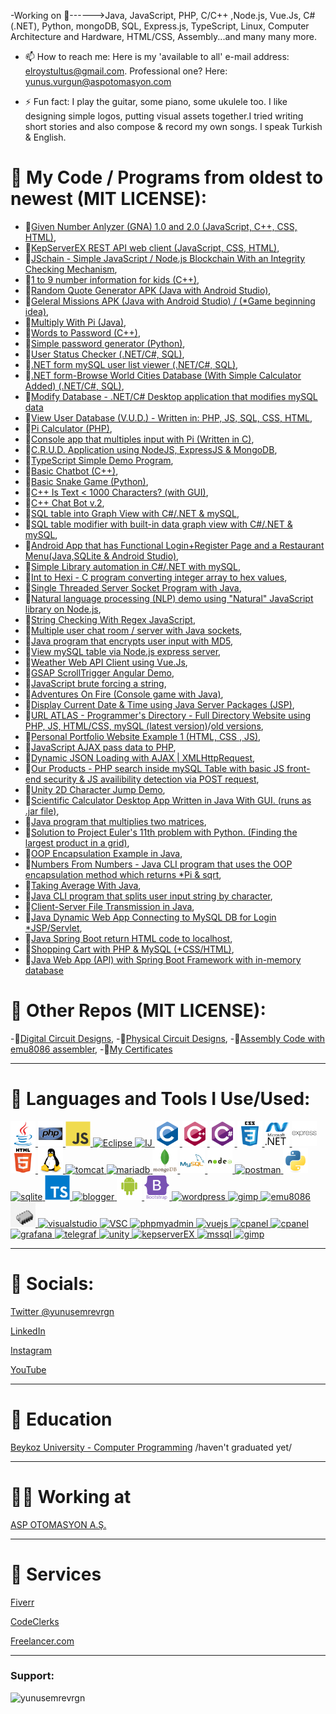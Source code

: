 -Working on 🐝------>Java, JavaScript, PHP, C/C++ ,Node.js, Vue.Js, C#(.NET), Python, mongoDB, SQL, Express.js, TypeScript, Linux, Computer Architecture and Hardware, HTML/CSS, Assembly...and many many more.

- 📫 How to reach me: Here is my 'available to all' e-mail address: elroystultus@gmail.com. Professional one? Here: yunus.vurgun@aspotomasyon.com

- ⚡ Fun fact: I play the guitar, some piano, some ukulele too. I like designing simple logos, putting visual assets together.I tried writing short stories and also compose & record my own songs. I speak Turkish & English.
 

# 🐝 My Code / Programs from oldest to newest (MIT LICENSE):

- 💾[Given Number Anlyzer (GNA) 1.0 and 2.0 (JavaScript, C++, CSS, HTML)](https://github.com/yunusemrejr/Given-Number-Anlyzer-GNA-1.0-and-2.0-JavaScript-C-CSS-HTML-),
- 💾[KepServerEX REST API web client (JavaScript, CSS, HTML)](https://github.com/yunusemrejr/KepServerEX-REST-API-web-client),
- 💾[JSchain - Simple JavaScript / Node.js Blockchain With an Integrity Checking Mechanism](https://github.com/yunusemrejr/JSchain---Simple-JavaScript-Node.js-Blockchain-With-an-Integrity-Checking-Mechanism),
- 💾[1 to 9 number information for kids (C++)](https://github.com/yunusemrejr/1-to-9-number-information),
- 💾[Random Quote Generator APK (Java with Android Studio)](https://github.com/yunusemrejr/Random-Quote-Generator-APK),
- 💾[Geleral Missions APK (Java with Android Studio) / (*Game beginning idea)](https://github.com/yunusemrejr/Android-App-Simple-Game-Beginning),
- 💾[Multiply With Pi (Java)](https://github.com/yunusemrejr/Java-Code-That-Multiplies-Your-Input-With-Pi),
- 💾[Words to Password (C++)](https://github.com/yunusemrejr/Worlds-to-Password-CPP),
- 💾[Simple password generator (Python)](https://github.com/yunusemrejr/Simple-password-generator-Python-),
- 💾[User Status Checker (.NET/C#, SQL)](https://github.com/yunusemrejr/User-Status-Checker),
- 💾[.NET form mySQL user list viewer (.NET/C#, SQL)](https://github.com/yunusemrejr/.NET-form-mySQL-user-list-viewer),
- 💾[.NET form-Browse World Cities Database (With Simple Calculator Added) (.NET/C#, SQL)](https://github.com/yunusemrejr/dotNET-Csharp-BrowseWorldDB),
- 💾[Modify Database - .NET/C# Desktop application that modifies mySQL data](https://github.com/yunusemrejr/Modify-Database-Cs-NET)
- 💾[View User Database (V.U.D.) - Written in: PHP, JS, SQL, CSS, HTML](https://github.com/yunusemrejr/VUD-PHP),
- 💾[Pi Calculator (PHP)](https://github.com/yunusemrejr/PHP-Pi),
- 💾[Console app that multiples input with Pi (Written in C)](https://github.com/yunusemrejr/C-program-that-multiplies-with-Pi),
- 💾[C.R.U.D. Application using NodeJS, ExpressJS & MongoDB](https://github.com/yunusemrejr/CRUD-with-NodeJS-ExpressJS-MongoDB),
- 💾[TypeScript Simple Demo Program](https://github.com/yunusemrejr/TypeScript-Simple-Demo),
- 💾[Basic Chatbot (C++)](https://github.com/yunusemrejr/Chat-Bot-With-Cpp),
- 💾[Basic Snake Game (Python)](https://github.com/yunusemrejr/Basic-Snake-Game),
- 💾[C++ Is Text < 1000 Characters? (with GUI)](https://github.com/yunusemrejr/Text-Length-1000-or-Not--),
- 💾[C++ Chat Bot v.2](https://github.com/yunusemrejr/Chat-Bot-v2-Cpp), 
- 💾[SQL table into Graph View with C#/.NET & mySQL](https://github.com/yunusemrejr/Chart-C--NET-and-SQL),
- 💾[SQL table modifier with built-in data graph view with C#/.NET & mySQL](https://github.com/yunusemrejr/C-SHARP-USER-MANAGE-data-graphs),
- 💾[Android App that has Functional Login+Register Page and a Restaurant Menu(Java,SQLite & Android Studio)](https://github.com/yunusemrejr/Android-App-Register-Login-SQLite),
- 💾[Simple Library automation in C#/.NET with mySQL](https://github.com/yunusemrejr/Cs-dotNET-Library-Automation-TR),
- 💾[Int to Hexi - C program converting integer array to hex values](https://github.com/yunusemrejr/C-program-decimal-to-hexidecimal),
- 💾[Single Threaded Server Socket Program with Java](https://github.com/yunusemrejr/Java-Single-Threaded-Server-Socket-Programming),
- 💾[Natural language processing (NLP) demo using "Natural" JavaScript library on Node.js](https://github.com/yunusemrejr/NLP-With-Natural-JS),
- 💾[String Checking With Regex JavaScript](https://github.com/yunusemrejr/String-Check-REGEX-JS),
- 💾[Multiple user chat room / server with Java sockets](https://github.com/yunusemrejr/Multi-User-Java-Chat-Room),
- 💾[Java program that encrypts user input with MD5](https://github.com/yunusemrejr/MD5-String-Hasher-Java),
- 💾[View mySQL table via Node.js express server](https://github.com/yunusemrejr/NodeJS-View-mySQL-Table),
- 💾[Weather Web API Client using Vue.Js](https://github.com/yunusemrejr/Vue-Js-Weather-App),
- 💾[GSAP ScrollTrigger Angular Demo](https://github.com/yunusemrejr/Moving-Labels-Frontend-Demo-GSAP-ScrollTrigger-and-Angular),
- 💾[JavaScript brute forcing a string](https://github.com/yunusemrejr/Brute-Forcing-A-JS-String),
- 💾[Adventures On Fire (Console game with Java)](https://github.com/yunusemrejr/AdventuresOnFire),
- 💾[Display Current Date & Time using Java Server Packages (JSP)](https://github.com/yunusemrejr/JSP-Display-Date),
- 💾[URL ATLAS - Programmer's Directory - Full Directory Website using PHP, JS, HTML/CSS, mySQL (latest version)](https://github.com/yunusemrejr/URL-ATLAS-new)/[old versions](https://github.com/yunusemrejr/URL-ATLAS), 
- 💾[Personal Portfolio Website Example 1 (HTML, CSS , JS)](https://github.com/yunusemrejr/YEVJR-CYOU),
- 💾[JavaScript AJAX pass data to PHP](https://github.com/yunusemrejr/JavaScript-AJAX-pass-data-to-PHP),
- 💾[Dynamic JSON Loading with AJAX | XMLHttpRequest](https://github.com/yunusemrejr/Dynamic-JSON-Loading-with-AJAX-XMLHttpRequest),
- 💾[Our Products - PHP search inside mySQL Table with basic JS front-end security & JS availibility detection via POST request](https://github.com/yunusemrejr/Our-Products---PHP-search-inside-mySQL-Table-with-basic-security),
- 💾[Unity 2D Character Jump Demo](https://github.com/yunusemrejr/Unity-Jumping-Character-Demo),
- 💾[Scientific Calculator Desktop App Written in Java With GUI. (runs as .jar file)](https://github.com/yunusemrejr/Java-Scientific-Calculator-With-GUI),
- 💾[Java program that multiplies two matrices](https://github.com/yunusemrejr/Matrix-Multiplication-Java),
- 💾[Solution to Project Euler's 11th problem with Python. (Finding the largest product in a grid)](https://github.com/yunusemrejr/Python-ProjectEuler-Problem-11-Find-Largest-Product-In-a-Grid),
- 💾[OOP Encapsulation Example in Java](https://github.com/yunusemrejr/Java-Encapsulation-Example),
- 💾[Numbers From Numbers - Java CLI program that uses the OOP encapsulation method which returns *Pi & sqrt](https://github.com/yunusemrejr/Java-Numbers-From-Numbers-OOP),
- 💾[Taking Average With Java](https://github.com/yunusemrejr/Taking-Average-With-Java),
- 💾[Java CLI program that splits user input string by character](https://github.com/yunusemrejr/Java-Split-Input-by-Char-and-Count),
- 💾[Client-Server File Transmission in Java](https://github.com/yunusemrejr/Client-Server-File-Transfer-Java),
- 💾[Java Dynamic Web App Connecting to MySQL DB for Login *JSP/Servlet](https://github.com/yunusemrejr/Java-JSP-Servlet-Login-Page-MySQL),
- 💾[Java Spring Boot return HTML code to localhost](https://github.com/yunusemrejr/Spring-Boot-Hello-HTML-Response),
- 💾[Shopping Cart with PHP & MySQL (+CSS/HTML)](https://github.com/yunusemrejr/PHP-MySQL-Shopping-Cart),
- 💾[Java Web App (API) with Spring Boot Framework with in-memory database](https://github.com/yunusemrejr/Java-Spring-Boot-API-Demo-App)



# 👻 Other Repos (MIT LICENSE):

-🔌[Digital Circuit Designs](https://github.com/yunusemrejr/CircuitsWithDigitalWorks),
-🔌[Physical Circuit Designs](https://github.com/yunusemrejr/PhysicalCircuits),
-💽[Assembly Code with emu8086 assembler](https://github.com/yunusemrejr/Assembly),
-📜[My Certificates](https://github.com/yunusemrejr/Certificates)



---------------------

# 🧰 Languages and Tools I Use/Used:
<p align="left">  
 <a href="https://www.java.com" target="_blank" rel="noreferrer"> <img src="https://raw.githubusercontent.com/devicons/devicon/master/icons/java/java-original.svg" alt="Java" width="40" height="40"/> </a>
 <a href="https://www.php.net" target="_blank" rel="noreferrer"> <img src="https://raw.githubusercontent.com/devicons/devicon/master/icons/php/php-original.svg" alt="php" width="40" height="40"/> </a> 
  <a href="https://developer.mozilla.org/en-US/docs/Web/JavaScript" target="_blank" rel="noreferrer"> <img src="https://raw.githubusercontent.com/devicons/devicon/master/icons/javascript/javascript-original.svg" alt="javascript" width="40" height="40"/> </a>
 <a href="#" target="_blank" rel="noreferrer"> <img src="https://cdn.freebiesupply.com/logos/large/2x/eclipse-11-logo-png-transparent.png" alt="Eclipse" width="40" height="40"/> </a> <a href="#" target="_blank" rel="noreferrer"> <img src="https://upload.wikimedia.org/wikipedia/commons/thumb/9/9c/IntelliJ_IDEA_Icon.svg/1024px-IntelliJ_IDEA_Icon.svg.png" alt="IJ" width="40" height="40"/> </a> 
 <a href="https://www.cprogramming.com/" target="_blank" rel="noreferrer"> <img src="https://raw.githubusercontent.com/devicons/devicon/master/icons/c/c-original.svg" alt="c" width="40" height="40"/> </a> <a href="https://www.w3schools.com/cpp/" target="_blank" rel="noreferrer"> <img src="https://raw.githubusercontent.com/devicons/devicon/master/icons/cplusplus/cplusplus-original.svg" alt="cplusplus" width="40" height="40"/> </a> <a href="https://www.w3schools.com/cs/" target="_blank" rel="noreferrer"> <img src="https://raw.githubusercontent.com/devicons/devicon/master/icons/csharp/csharp-original.svg" alt="csharp" width="40" height="40"/> </a> <a href="https://www.w3schools.com/css/" target="_blank" rel="noreferrer"> <img src="https://raw.githubusercontent.com/devicons/devicon/master/icons/css3/css3-original-wordmark.svg" alt="css3" width="40" height="40"/> </a> <a href="https://dotnet.microsoft.com/" target="_blank" rel="noreferrer"> <img src="https://raw.githubusercontent.com/devicons/devicon/master/icons/dot-net/dot-net-original-wordmark.svg" alt="dotnet" width="40" height="40"/> </a> <a href="https://expressjs.com" target="_blank" rel="noreferrer"> <img src="https://raw.githubusercontent.com/devicons/devicon/master/icons/express/express-original-wordmark.svg" alt="express" width="40" height="40"/> </a> <a href="https://www.w3.org/html/" target="_blank" rel="noreferrer"> <img src="https://raw.githubusercontent.com/devicons/devicon/master/icons/html5/html5-original-wordmark.svg" alt="html5" width="40" height="40"/> </a> <a href="https://www.linux.org/" target="_blank" rel="noreferrer"> <img src="https://raw.githubusercontent.com/devicons/devicon/master/icons/linux/linux-original.svg" alt="linux" width="40" height="40"/> </a> <a href="https://tomcat.apache.org/" target="_blank" rel="noreferrer"> <img src="https://upload.wikimedia.org/wikipedia/commons/thumb/f/fe/Apache_Tomcat_logo.svg/2560px-Apache_Tomcat_logo.svg.png" alt="tomcat" width="50" height="30"/> </a><a href="https://mariadb.org/" target="_blank" rel="noreferrer"> <img src="https://www.vectorlogo.zone/logos/mariadb/mariadb-icon.svg" alt="mariadb" width="40" height="40"/> </a> <a href="https://www.mongodb.com/" target="_blank" rel="noreferrer"> <img src="https://raw.githubusercontent.com/devicons/devicon/master/icons/mongodb/mongodb-original-wordmark.svg" alt="mongodb" width="40" height="40"/> </a> <a href="https://www.mysql.com/" target="_blank" rel="noreferrer"> <img src="https://raw.githubusercontent.com/devicons/devicon/master/icons/mysql/mysql-original-wordmark.svg" alt="mysql" width="40" height="40"/> </a> <a href="https://nodejs.org" target="_blank" rel="noreferrer"> <img src="https://raw.githubusercontent.com/devicons/devicon/master/icons/nodejs/nodejs-original-wordmark.svg" alt="nodejs" width="40" height="40"/> </a> <a href="https://postman.com" target="_blank" rel="noreferrer"> <img src="https://www.vectorlogo.zone/logos/getpostman/getpostman-icon.svg" alt="postman" width="40" height="40"/> </a> <a href="https://www.python.org" target="_blank" rel="noreferrer"> <img src="https://raw.githubusercontent.com/devicons/devicon/master/icons/python/python-original.svg" alt="python" width="40" height="40"/> </a> <a href="https://www.sqlite.org/" target="_blank" rel="noreferrer"> <img src="https://www.vectorlogo.zone/logos/sqlite/sqlite-icon.svg" alt="sqlite" width="40" height="40"/> </a> <a href="https://www.typescriptlang.org/" target="_blank" rel="noreferrer"> <img src="https://raw.githubusercontent.com/devicons/devicon/master/icons/typescript/typescript-original.svg" alt="typescript" width="40" height="40"/> </a><a href="https://blogger.com/" target="_blank" rel="noreferrer"> <img src="https://upload.wikimedia.org/wikipedia/commons/thumb/3/31/Blogger.svg/1200px-Blogger.svg.png" alt="blogger" width="40" height="40"/> </a><a href="https://developer.android.com" target="_blank" rel="noreferrer"> <img src="https://raw.githubusercontent.com/devicons/devicon/master/icons/android/android-original-wordmark.svg" alt="android" width="40" height="40"/> </a> <a href="https://getbootstrap.com" target="_blank" rel="noreferrer"> <img src="https://raw.githubusercontent.com/devicons/devicon/master/icons/bootstrap/bootstrap-plain-wordmark.svg" alt="bootstrap" width="40" height="40"/> </a>
 <a href="https://wordpress.org/" target="_blank" rel="noreferrer"> <img src="https://upload.wikimedia.org/wikipedia/commons/thumb/9/93/Wordpress_Blue_logo.png/1200px-Wordpress_Blue_logo.png" alt="wordpress" width="40" height="40"/> </a> <a href="https://www.gimp.org/" target="_blank" rel="noreferrer"> <img src="https://upload.wikimedia.org/wikipedia/commons/thumb/4/45/The_GIMP_icon_-_gnome.svg/1024px-The_GIMP_icon_-_gnome.svg.png" alt="gimp" width="40" height="40"/> </a><a href="https://en.wikipedia.org/wiki/Intel_8086" target="_blank" rel="noreferrer"> <img src="https://lh3.googleusercontent.com/-_bBDMOLl9T0/Vv47dRzHeII/AAAAAAAAX8g/zTdxtfCI9u4X-usQjMv8ScN3VJieX__ZACCo/s128-Ic42/emu8086.png" alt="emu8086" width="40" height="40"/> </a><a href="http://www.c-jump.com/bcc/c261c/Labs/CIS77_L02.pdf" target="_blank" rel="noreferrer"> <img src="https://raw.githubusercontent.com/yunusemrejr/yunusemrejr/main/digitalworks.png" alt="digitalworks" width="40" height="40"/> </a>
 <a href="https://visualstudio.microsoft.com/" target="_blank" rel="noreferrer"> <img src="https://1000logos.net/wp-content/uploads/2020/08/Visual-Studio-Logo.png" alt="visualstudio" width="60" height="40"/> </a><a href="https://code.visualstudio.com/" target="_blank" rel="noreferrer"> <img src="https://upload.wikimedia.org/wikipedia/commons/thumb/9/9a/Visual_Studio_Code_1.35_icon.svg/2048px-Visual_Studio_Code_1.35_icon.svg.png" alt="VSC" width="40" height="40"/> </a><a href="https://www.phpmyadmin.net/" target="_blank" rel="noreferrer"> <img src="https://upload.wikimedia.org/wikipedia/commons/thumb/4/4f/PhpMyAdmin_logo.svg/2560px-PhpMyAdmin_logo.svg.png" alt="phpmyadmin" width="60" height="40"/> </a> 
<a href="https://vuejs.org/" target="_blank" rel="noreferrer"> <img src="https://upload.wikimedia.org/wikipedia/commons/thumb/9/95/Vue.js_Logo_2.svg/1200px-Vue.js_Logo_2.svg.png" alt="vuejs" width="40" height="40"/> </a><a href="https://cpanel.net/" target="_blank" rel="noreferrer"> <img src="https://www.pngall.com/wp-content/uploads/11/CPanel-PNG-Pic.png" alt="cpanel" width="40" height="40"/> </a><a href="https://www.influxdata.com/" target="_blank" rel="noreferrer"> <img src="https://influxdata.github.io/branding/img/downloads/influxdata-logo--symbol--pool.svg" alt="cpanel" width="40" height="40"/> </a><a href="https://grafana.com/" target="_blank" rel="noreferrer"> <img src="https://cdn.worldvectorlogo.com/logos/grafana.svg" alt="grafana" width="40" height="40"/> </a><a href="https://www.influxdata.com/time-series-platform/telegraf/" target="_blank" rel="noreferrer"> <img src="https://www.influxdata.com/wp-content/uploads/TelegrafTiger.png" alt="telegraf" width="40" height="40"/> </a><a href="https://unity.com/" target="_blank" rel="noreferrer"> <img src="https://cdn.freebiesupply.com/logos/large/2x/unity-69-logo-black-and-white.png" alt="unity" width="40" height="40"/> </a><a href="https://www.kepware.com/en-us/products/kepserverex/" target="_blank" rel="noreferrer"> <img src="https://www.kepserverexopc.com/wp-content/uploads/2015/06/logo-banner-izq.png" alt="kepserverEX" width="40" height="40"/> </a><a href="[https://www.kepware.com/en-us/products/kepserverex/](https://www.microsoft.com/tr-tr/sql-server/sql-server-2019)" target="_blank" rel="noreferrer"> <img src="https://www.media3.net/img/m3/mssql.jpg" alt="mssql" width="40" height="40"/> </a><a href="#" target="_blank" rel="noreferrer"> <img src="https://images.ctfassets.net/23aumh6u8s0i/6WdgKiAbhNyVIQWDECzf48/fc4dd3f38700ba0f9a143bdaee8c9479/spring_icon.png" alt="gimp" width="40" height="40"/> </a>
 </p>

----------------------
# 🐬 Socials:

[Twitter @yunusemrevrgn](https://twitter.com/yunusemrevrgn)

[LinkedIn](https://www.linkedin.com/in/yunus-emre-vurgun-49ba9a177)

[Instagram](https://www.instagram.com/yunus_emrevurgun/)

[YouTube](https://www.youtube.com/channel/UC1lBm9ipV1au7VIcbALV2HA)

---------------------

# 🏫 Education

[Beykoz University - Computer Programming](https://beykoz.edu.tr/) /haven't graduated yet/


---------------------

# 🧑‍💼 Working at

[ASP OTOMASYON A.Ş.](https://opcturkey.com/)


---------------------

# 🧰 Services

[Fiverr](https://www.fiverr.com/yunusschannel)

[CodeClerks](https://codeclerks.com/user/yuyu2000)

[Freelancer.com](https://www.freelancer.com/u/yunusemrejr)

---------------------
<h3 align="left">Support:</h3>
<p><a href="https://www.buymeacoffee.com/yunusemrevrgn"> <img align="left" src="https://cdn.buymeacoffee.com/buttons/v2/default-yellow.png" height="50" width="210" alt="yunusemrevrgn" /></a></p>
 
